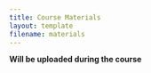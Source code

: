 ```yaml
---
title: Course Materials
layout: template
filename: materials
--- 
```


  
**Will be uploaded during the course**
